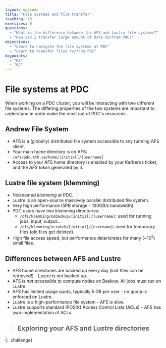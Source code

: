 ```yaml
---
layout: episode
title: "File systems and file transfer"
teaching: 10
exercises: 0
questions:
  - "What is the difference between the AFS and Lustre file systems?"
  - "How can I transfer large amount of data to/from PDC?"
objectives:
  - "Learn to navigate the file systems at PDC"
  - "Learn to transfer files to/from PDC"
keypoints:
  - "K1"
  - "K2"
---
```


# File systems at PDC

When working on a PDC cluster, you will be interacting with two different file systems. 
The differing properties of the two systems are important to understand in order make the most out 
of PDC's resources.

## Andrew File System

- AFS is a (globally) distributed file system accessible to any running AFS client.
- Your main home directory is on AFS: `/afs/pdc.kth.se/home/[initial]/[username]`
- Access to your AFS home directory is enabled by your Kerberos ticket, and the *AFS token* generated by it.

## Lustre file system (klemming)

- Nicknamed *klemming* at PDC.
- Lustre is an open-source massively parallel distributed file system.
- Very high performance (5PB storage - 130GB/s bandwidth).
- PDC users have two klemming directories:
  - `/cfs/klemming/nobackup/[initial]/[username]`: used for running jobs, input, output...
  - `/cfs/klemming/scratch/[initial]/[username]`: used for temporary files (old files get deleted).
- High file access speed, but performance deteriorates for many (~10<sup>5</sup>) small files.

## Differences between AFS and Lustre

- AFS home directories are backed up every day (lost files can be retrieved!) - Lustre is not backed up.
- AFS is *not accessible* to compute nodes on Beskow. All jobs must run on Lustre.
- AFS has limited usage quota, typically 5 GB per user - no quota is enforced on Lustre.
- Lustre is a high-performance file system - AFS is slow.
- Lustre supports standard (POSIX) Access Control Lists (ACLs) - AFS has own implementation of ACLs.

> ## Exploring your AFS and Lustre directories
>
> 
>
{: .challenge}